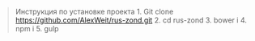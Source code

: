 > Инструкция по установке проекта
	1. Git clone https://github.com/AlexWeit/rus-zond.git
	2. cd rus-zond
	3. bower i
	4. npm i
	5. gulp